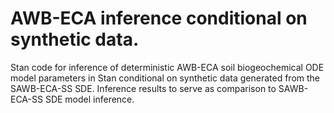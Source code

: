 # AWB-ECA inference conditional on synthetic data.
Stan code for inference of deterministic AWB-ECA soil biogeochemical ODE model parameters in Stan conditional on synthetic data generated from the SAWB-ECA-SS SDE.
Inference results to serve as comparison to SAWB-ECA-SS SDE model inference.
